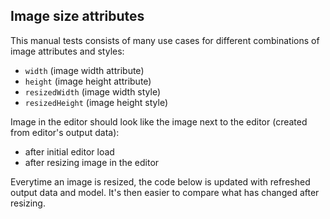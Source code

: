 ## Image size attributes

This manual tests consists of many use cases for different combinations of image attributes and styles:
* `width` (image width attribute)
* `height` (image height attribute)
* `resizedWidth` (image width style)
* `resizedHeight` (image height style)

Image in the editor should look like the image next to the editor (created from editor's output data):
* after initial editor load
* after resizing image in the editor

Everytime an image is resized, the code below is updated with refreshed output data and model.
It's then easier to compare what has changed after resizing.
